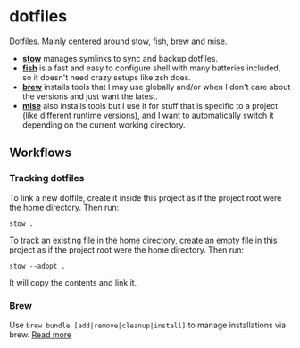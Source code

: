 # dotfiles

Dotfiles. Mainly centered around stow, fish, brew and mise.

- [**stow**](https://www.gnu.org/software/stow/) manages symlinks to sync and backup dotfiles.
- [**fish**](https://fishshell.com/) is a fast and easy to configure shell with many batteries included, so it doesn't need crazy setups like zsh does.
- [**brew**](https://brew.sh/) installs tools that I may use globally and/or when I don't care about the versions and just want the latest.
- [**mise**](https://mise.jdx.dev/) also installs tools but I use it for stuff that is specific to a project (like different runtime versions), and I want to automatically switch it depending on the current working directory.

## Workflows

### Tracking dotfiles

To link a new dotfile, create it inside this project as if the project root were the home directory. Then run:

```console
stow .
```

To track an existing file in the home directory, create an empty file in this project as if the project root were the home directory. Then run:

```console
stow --adopt .
```

It will copy the contents and link it.

### Brew

Use `brew bundle [add|remove|cleanup|install]` to manage installations via brew. [Read more][brew]

[brew]: https://docs.brew.sh/Manpage#bundle-subcommand